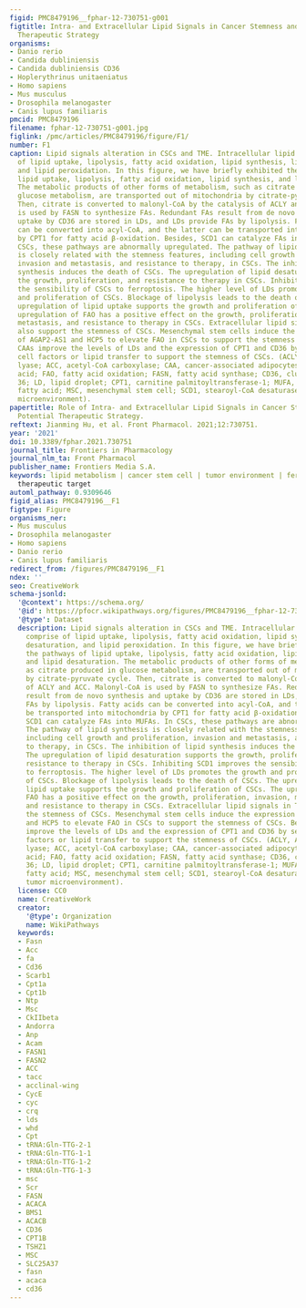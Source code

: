 ```yaml
---
figid: PMC8479196__fphar-12-730751-g001
figtitle: Intra- and Extracellular Lipid Signals in Cancer Stemness and Potential
  Therapeutic Strategy
organisms:
- Danio rerio
- Candida dubliniensis
- Candida dubliniensis CD36
- Hoplerythrinus unitaeniatus
- Homo sapiens
- Mus musculus
- Drosophila melanogaster
- Canis lupus familiaris
pmcid: PMC8479196
filename: fphar-12-730751-g001.jpg
figlink: /pmc/articles/PMC8479196/figure/F1/
number: F1
caption: Lipid signals alteration in CSCs and TME. Intracellular lipid signals comprise
  of lipid uptake, lipolysis, fatty acid oxidation, lipid synthesis, lipid desaturation,
  and lipid peroxidation. In this figure, we have briefly exhibited the pathways of
  lipid uptake, lipolysis, fatty acid oxidation, lipid synthesis, and lipid desaturation.
  The metabolic products of other forms of metabolism, such as citrate produced in
  glucose metabolism, are transported out of mitochondria by citrate-pyruvate cycle.
  Then, citrate is converted to malonyl-CoA by the catalysis of ACLY and ACC. Malonyl-CoA
  is used by FASN to synthesize FAs. Redundant FAs result from de novo synthesis and
  uptake by CD36 are stored in LDs, and LDs provide FAs by lipolysis. Fatty acids
  can be converted into acyl-CoA, and the latter can be transported into mitochondria
  by CPT1 for fatty acid β-oxidation. Besides, SCD1 can catalyze FAs into MUFAs. In
  CSCs, these pathways are abnormally upregulated. The pathway of lipid synthesis
  is closely related with the stemness features, including cell growth and proliferation,
  invasion and metastasis, and resistance to therapy, in CSCs. The inhibition of lipid
  synthesis induces the death of CSCs. The upregulation of lipid desaturation supports
  the growth, proliferation, and resistance to therapy in CSCs. Inhibiting SCD1 improves
  the sensibility of CSCs to ferroptosis. The higher level of LDs promotes the growth
  and proliferation of CSCs. Blockage of lipolysis leads to the death of CSCs. The
  upregulation of lipid uptake supports the growth and proliferation of CSCs. The
  upregulation of FAO has a positive effect on the growth, proliferation, invasion,
  metastasis, and resistance to therapy in CSCs. Extracellular lipid signals in TME
  also support the stemness of CSCs. Mesenchymal stem cells induce the expression
  of AGAP2-AS1 and HCP5 to elevate FAO in CSCs to support the stemness of CSCs. Besides,
  CAAs improve the levels of LDs and the expression of CPT1 and CD36 by secreting
  cell factors or lipid transfer to support the stemness of CSCs. (ACLY, ATP citrate
  lyase; ACC, acetyl-CoA carboxylase; CAA, cancer-associated adipocytes; FA, fatty
  acid; FAO, fatty acid oxidation; FASN, fatty acid synthase; CD36, cluster of differentiation
  36; LD, lipid droplet; CPT1, carnitine palmitoyltransferase-1; MUFA, monounsaturated
  fatty acid; MSC, mesenchymal stem cell; SCD1, stearoyl-CoA desaturase 1; TME, tumor
  microenvironment).
papertitle: Role of Intra- and Extracellular Lipid Signals in Cancer Stemness and
  Potential Therapeutic Strategy.
reftext: Jianming Hu, et al. Front Pharmacol. 2021;12:730751.
year: '2021'
doi: 10.3389/fphar.2021.730751
journal_title: Frontiers in Pharmacology
journal_nlm_ta: Front Pharmacol
publisher_name: Frontiers Media S.A.
keywords: lipid metabolism | cancer stem cell | tumor environment | ferroptosis |
  therapeutic target
automl_pathway: 0.9309646
figid_alias: PMC8479196__F1
figtype: Figure
organisms_ner:
- Mus musculus
- Drosophila melanogaster
- Homo sapiens
- Danio rerio
- Canis lupus familiaris
redirect_from: /figures/PMC8479196__F1
ndex: ''
seo: CreativeWork
schema-jsonld:
  '@context': https://schema.org/
  '@id': https://pfocr.wikipathways.org/figures/PMC8479196__fphar-12-730751-g001.html
  '@type': Dataset
  description: Lipid signals alteration in CSCs and TME. Intracellular lipid signals
    comprise of lipid uptake, lipolysis, fatty acid oxidation, lipid synthesis, lipid
    desaturation, and lipid peroxidation. In this figure, we have briefly exhibited
    the pathways of lipid uptake, lipolysis, fatty acid oxidation, lipid synthesis,
    and lipid desaturation. The metabolic products of other forms of metabolism, such
    as citrate produced in glucose metabolism, are transported out of mitochondria
    by citrate-pyruvate cycle. Then, citrate is converted to malonyl-CoA by the catalysis
    of ACLY and ACC. Malonyl-CoA is used by FASN to synthesize FAs. Redundant FAs
    result from de novo synthesis and uptake by CD36 are stored in LDs, and LDs provide
    FAs by lipolysis. Fatty acids can be converted into acyl-CoA, and the latter can
    be transported into mitochondria by CPT1 for fatty acid β-oxidation. Besides,
    SCD1 can catalyze FAs into MUFAs. In CSCs, these pathways are abnormally upregulated.
    The pathway of lipid synthesis is closely related with the stemness features,
    including cell growth and proliferation, invasion and metastasis, and resistance
    to therapy, in CSCs. The inhibition of lipid synthesis induces the death of CSCs.
    The upregulation of lipid desaturation supports the growth, proliferation, and
    resistance to therapy in CSCs. Inhibiting SCD1 improves the sensibility of CSCs
    to ferroptosis. The higher level of LDs promotes the growth and proliferation
    of CSCs. Blockage of lipolysis leads to the death of CSCs. The upregulation of
    lipid uptake supports the growth and proliferation of CSCs. The upregulation of
    FAO has a positive effect on the growth, proliferation, invasion, metastasis,
    and resistance to therapy in CSCs. Extracellular lipid signals in TME also support
    the stemness of CSCs. Mesenchymal stem cells induce the expression of AGAP2-AS1
    and HCP5 to elevate FAO in CSCs to support the stemness of CSCs. Besides, CAAs
    improve the levels of LDs and the expression of CPT1 and CD36 by secreting cell
    factors or lipid transfer to support the stemness of CSCs. (ACLY, ATP citrate
    lyase; ACC, acetyl-CoA carboxylase; CAA, cancer-associated adipocytes; FA, fatty
    acid; FAO, fatty acid oxidation; FASN, fatty acid synthase; CD36, cluster of differentiation
    36; LD, lipid droplet; CPT1, carnitine palmitoyltransferase-1; MUFA, monounsaturated
    fatty acid; MSC, mesenchymal stem cell; SCD1, stearoyl-CoA desaturase 1; TME,
    tumor microenvironment).
  license: CC0
  name: CreativeWork
  creator:
    '@type': Organization
    name: WikiPathways
  keywords:
  - Fasn
  - Acc
  - fa
  - Cd36
  - Scarb1
  - Cpt1a
  - Cpt1b
  - Ntp
  - Msc
  - CkIIbeta
  - Andorra
  - Anp
  - Acam
  - FASN1
  - FASN2
  - ACC
  - tacc
  - acclinal-wing
  - CycE
  - cyc
  - crq
  - lds
  - whd
  - Cpt
  - tRNA:Gln-TTG-2-1
  - tRNA:Gln-TTG-1-1
  - tRNA:Gln-TTG-1-2
  - tRNA:Gln-TTG-1-3
  - msc
  - Scr
  - FASN
  - ACACA
  - BMS1
  - ACACB
  - CD36
  - CPT1B
  - TSHZ1
  - MSC
  - SLC25A37
  - fasn
  - acaca
  - cd36
---
```

